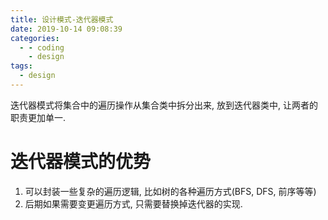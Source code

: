 ```yaml
---
title: 设计模式-迭代器模式
date: 2019-10-14 09:08:39
categories:
  - - coding
    - design
tags:
  - design
---
```


迭代器模式将集合中的遍历操作从集合类中拆分出来, 放到迭代器类中, 让两者的职责更加单一.

# 迭代器模式的优势

1.  可以封装一些复杂的遍历逻辑, 比如树的各种遍历方式(BFS, DFS, 前序等等)
2.  后期如果需要变更遍历方式, 只需要替换掉迭代器的实现.

